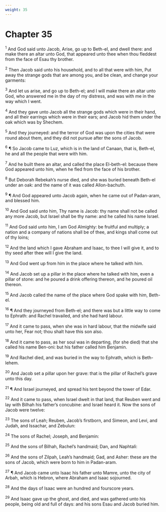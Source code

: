 ```yaml
---
weight: 35
---
```


# Chapter 35

<sup>1</sup> And God said unto Jacob, Arise, go up to Beth-el, and dwell there: and make there an altar unto God, that appeared unto thee when thou fleddest from the face of Esau thy brother. 

<sup>2</sup> Then Jacob said unto his household, and to all that were with him, Put away the strange gods that are among you, and be clean, and change your garments: 

<sup>3</sup> And let us arise, and go up to Beth-el; and I will make there an altar unto God, who answered me in the day of my distress, and was with me in the way which I went. 

<sup>4</sup> And they gave unto Jacob all the strange gods which were in their hand, and all their earrings which were in their ears; and Jacob hid them under the oak which was by Shechem. 

<sup>5</sup> And they journeyed: and the terror of God was upon the cities that were round about them, and they did not pursue after the sons of Jacob. 

<sup>6</sup> ¶ So Jacob came to Luz, which is in the land of Canaan, that is, Beth-el, he and all the people that were with him. 

<sup>7</sup> And he built there an altar, and called the place El-beth-el: because there God appeared unto him, when he fled from the face of his brother. 

<sup>8</sup> But Deborah Rebekah’s nurse died, and she was buried beneath Beth-el under an oak: and the name of it was called Allon-bachuth. 

<sup>9</sup> ¶ And God appeared unto Jacob again, when he came out of Padan-aram, and blessed him. 

<sup>10</sup> And God said unto him, Thy name is Jacob: thy name shall not be called any more Jacob, but Israel shall be thy name: and he called his name Israel. 

<sup>11</sup> And God said unto him, I am God Almighty: be fruitful and multiply; a nation and a company of nations shall be of thee, and kings shall come out of thy loins; 

<sup>12</sup> And the land which I gave Abraham and Isaac, to thee I will give it, and to thy seed after thee will I give the land. 

<sup>13</sup> And God went up from him in the place where he talked with him. 

<sup>14</sup> And Jacob set up a pillar in the place where he talked with him, even a pillar of stone: and he poured a drink offering thereon, and he poured oil thereon. 

<sup>15</sup> And Jacob called the name of the place where God spake with him, Beth-el. 

<sup>16</sup> ¶ And they journeyed from Beth-el; and there was but a little way to come to Ephrath: and Rachel travailed, and she had hard labour. 

<sup>17</sup> And it came to pass, when she was in hard labour, that the midwife said unto her, Fear not; thou shalt have this son also. 

<sup>18</sup> And it came to pass, as her soul was in departing, (for she died) that she called his name Ben-oni: but his father called him Benjamin. 

<sup>19</sup> And Rachel died, and was buried in the way to Ephrath, which is Beth-lehem. 

<sup>20</sup> And Jacob set a pillar upon her grave: that is the pillar of Rachel’s grave unto this day. 

<sup>21</sup> ¶ And Israel journeyed, and spread his tent beyond the tower of Edar. 

<sup>22</sup> And it came to pass, when Israel dwelt in that land, that Reuben went and lay with Bilhah his father’s concubine: and Israel heard it. Now the sons of Jacob were twelve: 

<sup>23</sup> The sons of Leah; Reuben, Jacob’s firstborn, and Simeon, and Levi, and Judah, and Issachar, and Zebulun: 

<sup>24</sup> The sons of Rachel; Joseph, and Benjamin: 

<sup>25</sup> And the sons of Bilhah, Rachel’s handmaid; Dan, and Naphtali: 

<sup>26</sup> And the sons of Zilpah, Leah’s handmaid; Gad, and Asher: these are the sons of Jacob, which were born to him in Padan-aram. 

<sup>27</sup> ¶ And Jacob came unto Isaac his father unto Mamre, unto the city of Arbah, which is Hebron, where Abraham and Isaac sojourned. 

<sup>28</sup> And the days of Isaac were an hundred and fourscore years. 

<sup>29</sup> And Isaac gave up the ghost, and died, and was gathered unto his people, being old and full of days: and his sons Esau and Jacob buried him. 


